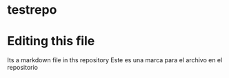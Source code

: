 # testrepo
# Editing this file

Its a markdown file in ths repository
Este es una marca para el archivo en el repositorio
